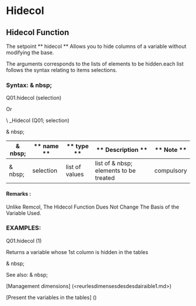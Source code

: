 # Hidecol

## Hidecol Function

The setpoint ** hidecol ** Allows you to hide columns of a variable without modifying the base.

The arguments corresponds to the lists of elements to be hidden.each list follows the syntax relating to items selections.

### Syntax: & nbsp;

Q01.hidecol (selection)

Or

\ _Hidecol (Q01; selection)

& nbsp;

| & nbsp; | ** name ** | ** type ** | ** Description ** | ** Note ** |
| --- | --- | --- | --- | --- |
| & nbsp; | selection | list of values ​​| list of & nbsp; elements to be treated | compulsory |


#### Remarks :

Unlike Remcol, The Hidecol Function Dues Not Change The Basis of the Variable Used.

### EXAMPLES:

Q01.hidecol (1)

Returns a variable whose 1st column is hidden in the tables

& nbsp;

See also: & nbsp;

[Management dimensions] (<reurlesdimensesdesdesdairaible1.md>)

[Present the variables in the tables] (<PertERDERLESVARIABLE WHILESTAB1.MD>)